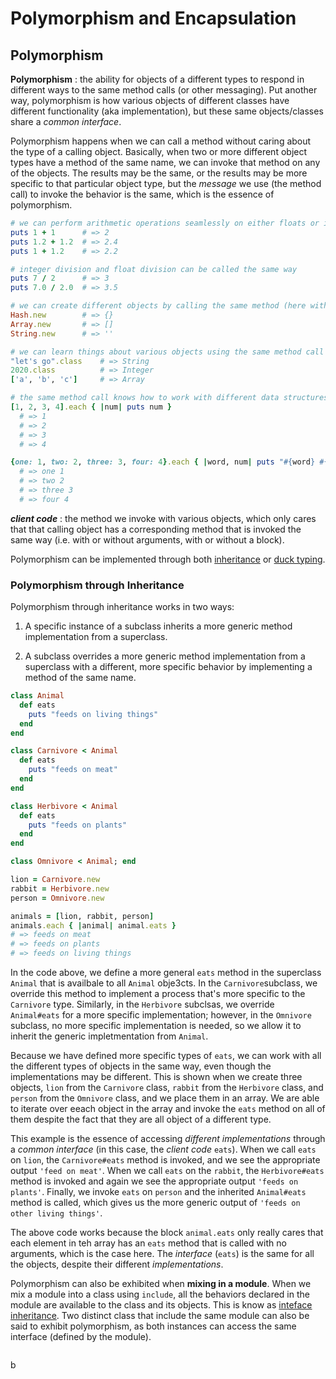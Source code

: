 # Polymorphism and Encapsulation #

## Polymorphism ##

**Polymorphism**
: the ability for objects of a different types to respond in different ways to the same method calls (or other messaging). Put another way, polymorphism is how various objects of different classes have different functionality (aka implementation), but these same objects/classes share a *common interface*.

Polymorphism happens when we can call a method without caring about the type of a calling object. Basically, when two or more different object types have a method of the same name, we can invoke that method on any of the objects. The results may be the same, or the results may be more specific to that particular object type, but the *message* we use (the method call) to invoke the behavior is the same, which is the essence of polymorphism.

```ruby
# we can perform arithmetic operations seamlessly on either floats or integers
puts 1 + 1      # => 2
puts 1.2 + 1.2  # => 2.4
puts 1 + 1.2    # => 2.2

# integer division and float division can be called the same way
puts 7 / 2      # => 3
puts 7.0 / 2.0  # => 3.5

# we can create different objects by calling the same method (here with ::new)
Hash.new        # => {}
Array.new       # => []
String.new      # => ''

# we can learn things about various objects using the same method call
"let's go".class    # => String
2020.class          # => Integer
['a', 'b', 'c']     # => Array

# the same method call knows how to work with different data structures
[1, 2, 3, 4].each { |num| puts num }
  # => 1
  # => 2
  # => 3
  # => 4

{one: 1, two: 2, three: 3, four: 4}.each { |word, num| puts "#{word} #{num}"}
  # => one 1
  # => two 2
  # => three 3
  # => four 4
```

***client code***
: the method we invoke with various objects, which only cares that that calling object has a corresponding method that is invoked the same way (i.e. with or without arguments, with or without a block).

Polymorphism can be implemented through both [inheritance](./inheritance.md) or [duck typing](#polymorphism-through-duck-typing).

### Polymorphism through Inheritance ###

Polymorphism through inheritance works in two ways:

  1. A specific instance of a subclass inherits a more generic method implementation from a superclass.

  2. A subclass overrides a more generic method implementation from a superclass with a different, more specific behavior by implementing a method of the same name.

```ruby
class Animal
  def eats
    puts "feeds on living things"
  end
end

class Carnivore < Animal
  def eats
    puts "feeds on meat"
  end
end

class Herbivore < Animal
  def eats
    puts "feeds on plants"
  end
end

class Omnivore < Animal; end

lion = Carnivore.new
rabbit = Herbivore.new
person = Omnivore.new

animals = [lion, rabbit, person]
animals.each { |animal| animal.eats }
# => feeds on meat
# => feeds on plants
# => feeds on living things
```

In the code above, we define a more general `eats` method in the superclass `Animal` that is availbale to all `Animal` obje3cts. In the `Carnivore`subclass, we override this method to implement a process that's more specific to the `Carnivore` type. Similarly, in the `Herbivore` subclsas, we override `Animal#eats` for a more specific implementation; however, in the `Omnivore` subclass, no more specific implementation is needed, so we allow it to inherit the generic impletmentation from `Animal`.

Because we have defined more specific types of `eats`, we can work with all the different types of objects in the same way, even though the implementations may be different. This is shown when we create three objects, `lion` from the `Carnivore` class, `rabbit` from the `Herbivore` class, and `person` from the `Omnivore` class, and we place them in an array. We are able to iterate over eeach object in the array and invoke the `eats` method on all of them despite the fact that they are all object of a different type.

This example is the essence of accessing *different implementations* through a *common interface* (in this case, the *client code* `eats`). When we call `eats` on `lion`, the `Carnivore#eats` method is invoked, and we see the appropriate output `'feed on meat'`. When we call `eats` on the `rabbit`, the `Herbivore#eats` method is invoked and again we see the appropriate output `'feeds on plants'`. Finally,  we invoke `eats` on `person` and the inherited `Animal#eats` method is called, which gives us the more generic output of `'feeds on other living things'`.

The above code works because the block `animal.eats` only really cares that each element in teh array has an `eats` method that is called with no arguments, which is the case here. The *interface* (`eats`) is the same for all the objects, despite their different *implementations*.

Polymorphism can also be exhibited when **mixing in a module**. When we mix a module into a class using `include`, all the behaviors declared in the module are available to the class and its objects. This is know as [inteface inheritance](./inheritance.md#interface-inheritance). Two distinct class that include the same module can also be said to exhibit polymorphism, as both instances can access the same interface (defined by the module).

```ruby

```

b
